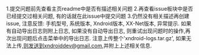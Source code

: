 1.提交问题前先查看主页readme中是否有描述相关问题
2.再查看issue板块中是否已经提交过相关问题, 有的话就在此issue中提交问题
3.仍然没有相关描述再创建issue, 注意反馈: 手机型号, 系统版本, Xndroid版本, XX-Net版本, 异常提示. 如果有自动导出日志则附上日志, 如果没有自动导出日志, 则重试出现问题时的操作,再次出现问题后点击菜单中的导出日志. 注意上传整个'xndroid-logs.tar.gz', 如果无法上传,则发送到xndroiddev@gmail.com,并附上上述相关信息.
